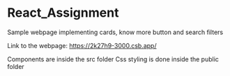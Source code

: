 # React_Assignment
Sample webpage implementing cards, know more button and search filters

Link to the webpage: https://2k27h9-3000.csb.app/

Components are inside the src folder
Css styling is done inside the public folder

